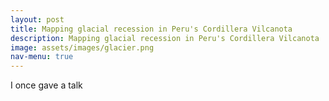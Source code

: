 ```yaml
---
layout: post
title: Mapping glacial recession in Peru's Cordillera Vilcanota
description: Mapping glacial recession in Peru's Cordillera Vilcanota
image: assets/images/glacier.png
nav-menu: true
---
```


I once gave a talk
